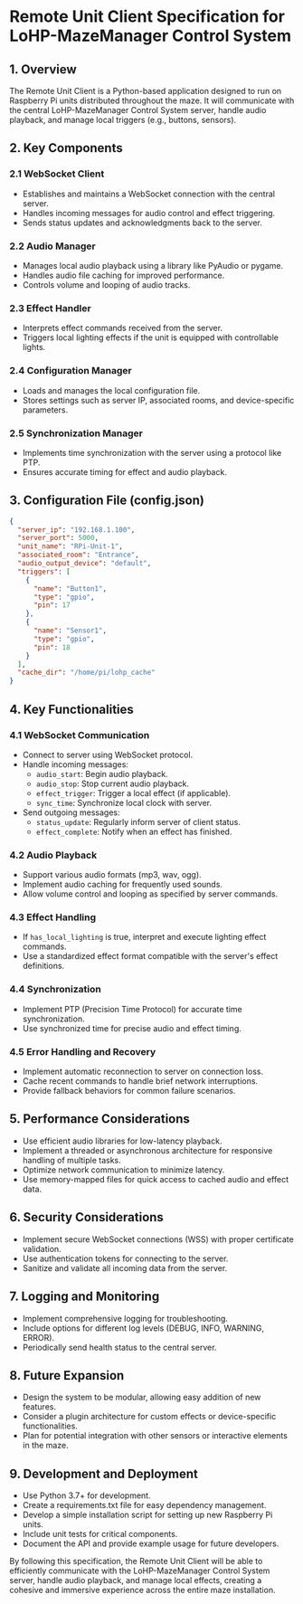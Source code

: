 # Remote Unit Client Specification for LoHP-MazeManager Control System

## 1. Overview

The Remote Unit Client is a Python-based application designed to run on Raspberry Pi units distributed throughout the maze. It will communicate with the central LoHP-MazeManager Control System server, handle audio playback, and manage local triggers (e.g., buttons, sensors).

## 2. Key Components

### 2.1 WebSocket Client
- Establishes and maintains a WebSocket connection with the central server.
- Handles incoming messages for audio control and effect triggering.
- Sends status updates and acknowledgments back to the server.

### 2.2 Audio Manager
- Manages local audio playback using a library like PyAudio or pygame.
- Handles audio file caching for improved performance.
- Controls volume and looping of audio tracks.

### 2.3 Effect Handler
- Interprets effect commands received from the server.
- Triggers local lighting effects if the unit is equipped with controllable lights.

### 2.4 Configuration Manager
- Loads and manages the local configuration file.
- Stores settings such as server IP, associated rooms, and device-specific parameters.

### 2.5 Synchronization Manager
- Implements time synchronization with the server using a protocol like PTP.
- Ensures accurate timing for effect and audio playback.

## 3. Configuration File (config.json)

```json
{
  "server_ip": "192.168.1.100",
  "server_port": 5000,
  "unit_name": "RPi-Unit-1",
  "associated_room": "Entrance",
  "audio_output_device": "default",
  "triggers": [
    {
      "name": "Button1",
      "type": "gpio",
      "pin": 17
    },
    {
      "name": "Sensor1",
      "type": "gpio",
      "pin": 18
    }
  ],
  "cache_dir": "/home/pi/lohp_cache"
}
```

## 4. Key Functionalities

### 4.1 WebSocket Communication
- Connect to server using WebSocket protocol.
- Handle incoming messages:
  - `audio_start`: Begin audio playback.
  - `audio_stop`: Stop current audio playback.
  - `effect_trigger`: Trigger a local effect (if applicable).
  - `sync_time`: Synchronize local clock with server.
- Send outgoing messages:
  - `status_update`: Regularly inform server of client status.
  - `effect_complete`: Notify when an effect has finished.

### 4.2 Audio Playback
- Support various audio formats (mp3, wav, ogg).
- Implement audio caching for frequently used sounds.
- Allow volume control and looping as specified by server commands.

### 4.3 Effect Handling
- If `has_local_lighting` is true, interpret and execute lighting effect commands.
- Use a standardized effect format compatible with the server's effect definitions.

### 4.4 Synchronization
- Implement PTP (Precision Time Protocol) for accurate time synchronization.
- Use synchronized time for precise audio and effect timing.

### 4.5 Error Handling and Recovery
- Implement automatic reconnection to server on connection loss.
- Cache recent commands to handle brief network interruptions.
- Provide fallback behaviors for common failure scenarios.

## 5. Performance Considerations

- Use efficient audio libraries for low-latency playback.
- Implement a threaded or asynchronous architecture for responsive handling of multiple tasks.
- Optimize network communication to minimize latency.
- Use memory-mapped files for quick access to cached audio and effect data.

## 6. Security Considerations

- Implement secure WebSocket connections (WSS) with proper certificate validation.
- Use authentication tokens for connecting to the server.
- Sanitize and validate all incoming data from the server.

## 7. Logging and Monitoring

- Implement comprehensive logging for troubleshooting.
- Include options for different log levels (DEBUG, INFO, WARNING, ERROR).
- Periodically send health status to the central server.

## 8. Future Expansion

- Design the system to be modular, allowing easy addition of new features.
- Consider a plugin architecture for custom effects or device-specific functionalities.
- Plan for potential integration with other sensors or interactive elements in the maze.

## 9. Development and Deployment

- Use Python 3.7+ for development.
- Create a requirements.txt file for easy dependency management.
- Develop a simple installation script for setting up new Raspberry Pi units.
- Include unit tests for critical components.
- Document the API and provide example usage for future developers.

By following this specification, the Remote Unit Client will be able to efficiently communicate with the LoHP-MazeManager Control System server, handle audio playback, and manage local effects, creating a cohesive and immersive experience across the entire maze installation.

